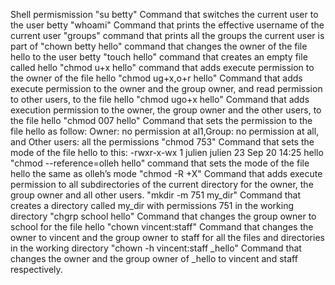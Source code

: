 Shell permismission
"su betty" Command that switches the current user to the user betty
"whoami" Command that prints the effective username of the current user
"groups" command that prints all the groups the current user is part of
"chown betty hello" command that changes the owner of the file hello to the user betty
"touch hello" command that creates an empty file called hello
"chmod u+x hello" command that adds execute permission to the owner of the file hello
"chmod ug+x,o+r hello" Command that adds execute permission to the owner and the group owner, and read permission to other users, to the file hello
"chmod ugo+x hello" Command that adds execution permission to the owner, the group owner and the other users, to the file hello
"chmod 007 hello" Command that sets the permission to the file hello as follow:  Owner: no permission at al1,Group: no permission at all, and Other users: all the permissions
"chmod 753" Command that sets the mode of the file hello to this: -rwxr-x-wx 1 julien julien 23 Sep 20 14:25 hello
"chmod --reference=olleh hello" command that sets the mode of the file hello the same as olleh’s mode
"chmod -R +X" Command that adds execute permission to all subdirectories of the current directory for the owner, the group owner and all other users.
"mkdir -m 751 my_dir" Command that creates a directory called my_dir with permissions 751 in the working directory
"chgrp school hello" Command  that changes the group owner to school for the file hello
"chown vincent:staff" Command  that changes the owner to vincent and the group owner to staff for all the files and directories in the working directory
"chown -h vincent:staff _hello" Command that changes the owner and the group owner of _hello to vincent and staff respectively.
